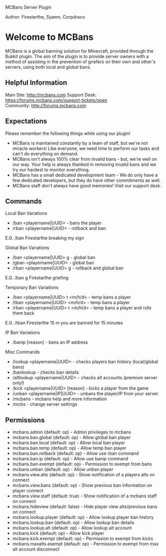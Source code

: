 MCBans Server Plugin

Author: Firestarthe, Syamn, Corpdraco


Welcome to MCBans
====================

MCBans is a global banning solution for Minecraft, provided through the Bukkit plugin. The aim of the plugin is to provide server owners with a method of assisting in the prevention of griefers on their own and other's servers, using both local and global bans.

Helpful Information
--------
Main Site: http://mcbans.com
Support Desk: https://forums.mcbans.com/support-tickets/open     
Community: http://forums.mcbans.com

Expectations
--------

Please remember the following things while using our plugin!

* MCBans is maintained constantly by a team of staff, but we're not miracle workers! Like everyone, we need time to perform our tasks and can't do everything on demand.
* MCBans isn't always 100% clear from invalid bans - but, we're well on our way. Your help is always thanked in removing invalid bans and we try our hardest to monitor everything.
* MCBans has a small dedicated development team - We do only have a few dedicated developers, but they do have other commitments as well.
* MCBans staff don't always have good memories! Visit our support desk.

Commands
--------

Local Ban Variations
* /ban <playername|UUID> <reason> - bans the player
* /rban <playername|UUID> <reason> - rollback and ban

E.G. /ban Firestarthe breaking my sign

Global Ban Variations
* /ban <playername|UUID> g <reason> - global ban
* /gban <playername|UUID> <reason> - global ban
* /rban <playername|UUID> g <reason> - rollback and global ban

E.G. /ban g Firestarthe griefing

Temporary Ban Variations
* /ban <playername|UUID> t <int> <m/h/d> <reason> - temp bans a player
* /tban <playername|UUID> <int> <m/h/d> <reason> - temp bans a player
* /rban <playername|UUID> t <int> <m/h/d> <reason> - temp bans a player and rolls them back

E.G. /tban Firestarthe 15 m you are banned for 15 minutes

IP Ban Variations
* /banip <IP> [reason] - bans an IP address

Misc Commands
* /lookup <playername|UUID> - checks players ban history (local/global bans)
* /banlookup <banID> - checks ban details
* /altlookup <playername|UUID> - checks alt accounts (premium server only!)
* /kick <playername|UUID> [reason] - kicks a player from the game
* /unban <playername|IP|UUID> - unbans the player/IP from your server
* /mcbans - mcbans help and more information
* /mcbs - change server settings

Permissions
--------

* mcbans.admin (default: op) - Admin privileges to mcbans
* mcbans.ban.global (default: op) - Allow global ban player
* mcbans.ban.local (default: op) - Allow local ban player
* mcbans.ban.temp (default: op) - Allow temp ban player
* mcbans.ban.rollback (default: op) - Allow use rban command
* mcbans.ban.ip (default: op) - Allow use banip command
* mcbans.ban.exempt (default: op) - Permission to exempt from bans
* mcbans.unban (default: op) - Allow unban player
* mcbans.view.alts (default: op) - Show notification of a players alts on connect
* mcbans.view.bans (default: op) - Show previous ban information on player connect
* mcbans.view.staff (default: true) - Show notification of a mcbans staff on connect
* mcbans.hideview (default: false) - Hide player view alts/previous bans on connect
* mcbans.lookup.player (default: op) - Allow lookup player ban history
* mcbans.lookup.ban (default: op) - Allow lookup ban details
* mcbans.lookup.alt (default: op) - Allow lookup alt account
* mcbans.kick (default: op) - Allow kick player
* mcbans.kick.exempt (default: op) - Permission to exempt from kicks
* mcbans.maxalts.exempt (default: op) - Permission to exempt from max alt account disconnect


